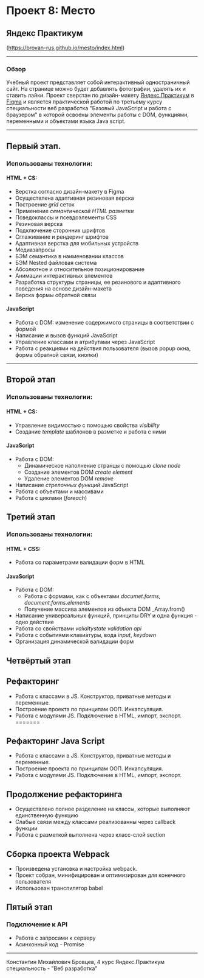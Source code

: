 # Проект 8: Место
## Яндекс Практикум
(https://brovan-rus.github.io/mesto/index.html)
***

### Обзор
Учебный проект представляет собой интерактивный одностраничный сайт. На странице можно будет добавлять фотографии, удалять их и ставить лайки. Проект сверстан по дизайн-макету [Яндекс.Практикум](https://praktikum.yandex.ru/) в [Figma](https://figma.com/) и является практической работой по третьему курсу специальности веб разработка "Базовый JavaScript и работа с браузером" в которой освоены элементы работы с DOM, функциями, переменными и объектами языка Java script.

***
## Первый этап.
### Использованы технологии:
#### HTML + CS:
* Верстка согласно дизайн-макету в Figma
* Осуществлена адаптивная резиновая верска
* Построение *grid* сеток
* Применение *семантической HTML разметки*
* Псведоклассы и псевдоэлементы CSS
* Резиновая верска
* Подключение сторонних шрифтов
* Сглаживание и рендеринг шрифтов
* Адаптивная верстка для мобильных устройств
* Медиазапросы
* БЭМ семантика в наименовании классов
* БЭМ Nested файловая система
* Абсолютное и относительное позиционирование
* Анимации интерактивных элементов
* Разработка структуры страницы, ее резинового и адаптивного поведения на основе дизайн-макета
* Верска формы обратной связи

#### JavaScript
* Работа с DOM: изменение содержимого страницы в соответствии с формой
* Написание и вызов функций JavaScript
* Управление классами и атрибутами через JavaScript
* Работа с реакциями на действия пользователя (вызов popup окна, форма обратной связи, кнопки)
***
## Второй этап

### Использованы технологии:
#### HTML + CS:
* Управление видимостью с помощью свойства _visibility_
* Создание _template_ шаблонов в разметке и работа с ними
#### JavaScript
* Работа с DOM:
  * Динамическое наполнение странцы с помощью _clone node_
  * Создание элементов DOM _create element_
  * Удаление элементов DOM _remove_
* Написание _стрелочных функций_ JavaScript
* Работа с объектами и массивами
* Работа с циклами (_foreach_)

## Третий этап

### Использованы технологии:
#### HTML + CSS:
* Работа со параметрами валидации форм в HTML
#### JavaScript
* Работа с DOM:
  * Работа с формами, как с объектами _documet.forms, document.forms.elements_
  * Получение массива элементов из объекта DOM _Array.from()
* Написание универсальных функций, принципы DRY и одна функция - одно действие
* Работа со свойствами _validitystate validation api_
* Работа с событиями клавиатуры, вода _input_, _keydown_
* Организация динамической валидации форм

## Четвёртый этап

## Рефакторинг
* Работа с классами в JS. Конструктор, приватные методы и переменные.
* Построение проекта по принципам ООП. Инкапсуляция.
* Работа с модулями JS. Подключение в HTML, импорт, экспорт.
=======
## Рефакторинг Java Script
* Работа с классами в JS. Конструктор, приватные методы и переменные.
* Построение проекта по принципам ООП. Инкапсуляция.
* Работа с модулями JS. Подключение в HTML, импорт, экспорт.

## Продолжение рефакторинга
* Осуществлено полное разделение на классы, которые выполняют единственную функцию
* Слабые связи между классами реализованны через callback функции
* Работа с разметкой выполнена через класс-слой section

## Сборка проекта Webpack
* Произведена установка и настройка webpack.
* Проект собран, минифицирован и оптимизирован для конечного пользователя
* Использован транспилятор babel

## Пятый этап

### Подключение к API
* Работа с запросами к серверу
* Асинхонный код - Promise

***

Константин Михайлович Бровцев, 4 курс Яндекс.Практикум специальность - "Веб разработка"
